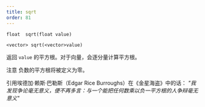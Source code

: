 ```yaml
---
title: sqrt
order: 81
---
```

`float  sqrt(float value)`

`<vector> sqrt(<vector>value)`

返回 `value` 的平方根。对于向量，会逐分量计算平方根。

注意
负数的平方根将被定义为零。

引用埃德加·赖斯·巴勒斯（Edgar Rice Burroughs）在《金星海盗》中的话：
*"我发现争论毫无意义，便不再多言：与一个能把任何数乘以负一平方根的人争辩毫无意义"*